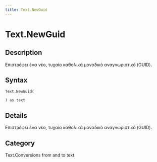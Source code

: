 ```yaml
---
title: Text.NewGuid
---
```


# Text.NewGuid


## Description

Επιστρέφει ένα νέο, τυχαίο καθολικά μοναδικό αναγνωριστικό (GUID).


## Syntax

```powerquery
Text.NewGuid(

) as text
```


## Details

Επιστρέφει ένα νέο, τυχαίο καθολικά μοναδικό αναγνωριστικό (GUID).



## Category
Text.Conversions from and to text

